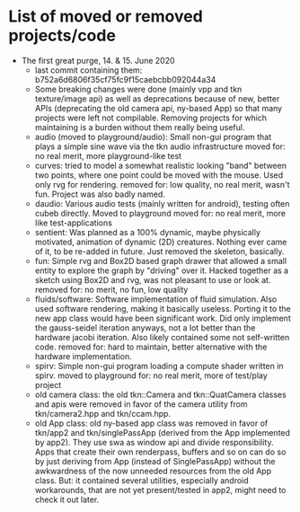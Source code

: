 List of moved or removed projects/code
======================================

- The first great purge, 14. & 15. June 2020
	- last commit containing them: b752a6d6806f35cf75fc9f15caebcbb092044a34
	- Some breaking changes were done (mainly vpp and tkn texture/image api)
	  as well as deprecations because of new, better APIs (deprecating
	  the old camera api, ny-based App) so that many projects were left
	  not compilable. Removing projects for which maintaining is a burden
	  without them really being useful.
	- audio (moved to playground/audio):
	  Small non-gui program that plays a simple sine wave via 
	  the tkn audio infrastructure
	  moved for: no real merit, more playground-like test
	- curves: tried to model a somewhat realistic looking "band" between
	  two points, where one point could be moved with the mouse. Used
	  only rvg for rendering.
	  removed for: low quality, no real merit, wasn't fun. Project was
	  	also badly named.
	- daudio: Various audio tests (mainly written for android), testing
	  often cubeb directly. Moved to playground
	  moved for: no real merit, more like test-applications
	- sentient: Was planned as a 100% dynamic, maybe physically motivated,
	  animation of dynamic (2D) creatures. Nothing ever came of it,
	  to be re-added in future. Just removed the skeleton, basically.
	- fun: Simple rvg and Box2D based graph drawer that allowed a small entity
	  to explore the graph by "driving" over it. Hacked together as a sketch
	  using Box2D and rvg, was not pleasant to use or look at.
	  removed for: no merit, no fun, low quality
	- fluids/software: Software implementation of fluid simulation.
	  Also used software rendering, making it basically useless.
	  Porting it to the new app class would have been significant work.
	  Did only implement the gauss-seidel iteration anyways, not a lot
	  better than the hardware jacobi iteration.
	  Also likely contained some not self-written code.
	  removed for: hard to maintain, better alternative with the hardware
	  	implementation.
	- spirv: Simple non-gui program loading a compute shader written in spirv.
	  moved to playground for: no real merit, more of test/play project
	- old camera class: the old tkn::Camera and tkn::QuatCamera classes and
	  apis were removed in favor of the camera utility from tkn/camera2.hpp
	  and tkn/ccam.hpp.
	- old App class: old ny-based app class was removed in favor of tkn/app2
	  and tkn/singlePassApp (derived from the App implemented by app2).
	  They use swa as window api and divide responsibility.
	  Apps that create their own renderpass, buffers and so on can do so
	  by just deriving from App (instead of SinglePassApp) without the
	  awkwardness of the now unneeded resources from the old App class.
	  But: it contained several utilities, especially android workarounds,
	  that are not yet present/tested in app2, might need to check it out later.
